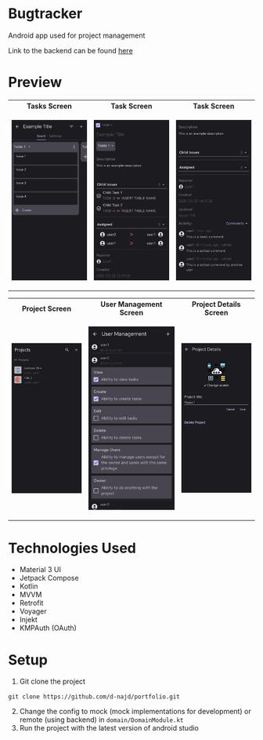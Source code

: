 # Bugtracker

Android app used for project management

Link to the backend can be found [here](https://github.com/d-najd/Bugtracker-2.0-backend)

# Preview

<table>
    <tr>
        <th>Tasks Screen</th>
        <th>Task Screen</th>
        <th>Task Screen</th>
    </tr>
    <tr>
<td>

![Tasks Screen](github-media/Tasks-Screen.jpg)
</td>
<td>

![Task Screen](github-media/Task-Screen.jpg)
</td>
<td>

![Task Screen](github-media/Task-Screen-1.jpg)
</td>
    </tr>
</table>

<table>
    <tr>
        <th>Project Screen</th>
        <th>User Management Screen</th>
        <th>Project Details Screen</th>
    </tr>
<tr>
<td>

![Project Screen](github-media/Project-Screen.jpg)
</td>

<td>

![User Management Screen](github-media/Permissions-Screen.jpg)
</td>

<td>

![Project Details Screen](github-media/Project-Details-Screen.jpg)
</td>

</tr>
</table>

# Technologies Used

* Material 3 UI
* Jetpack Compose
* Kotlin
* MVVM
* Retrofit
* Voyager
* Injekt
* KMPAuth (OAuth)

# Setup

1. Git clone the project

```shell
git clone https://github.com/d-najd/portfolio.git
```

2. Change the config to mock (mock implementations for development) or remote (using backend) in
   ```domain/DomainModule.kt```
3. Run the project with the latest version of android studio
